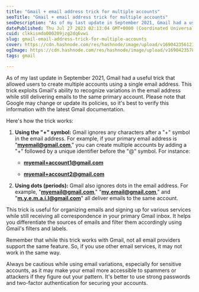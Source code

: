 ```yaml
---
title: "Gmail + email address trick for multiple accounts"
seoTitle: "Gmail + email address trick for multiple accounts"
seoDescription: "As of my last update in September 2021, Gmail had a useful trick that allowed users to create multiple accounts using a single email address. This trick exp"
datePublished: Thu Jul 27 2023 02:13:04 GMT+0000 (Coordinated Universal Time)
cuid: clkkismdo000209jzg2dq6vwi
slug: gmail-email-address-trick-for-multiple-accounts
cover: https://cdn.hashnode.com/res/hashnode/image/upload/v1690423561214/ad06fdef-8dac-4e35-8cca-b1ff0759b91c.jpeg
ogImage: https://cdn.hashnode.com/res/hashnode/image/upload/v1690423578483/fac40f05-d5b4-4ef2-bd5c-f6449962ed1c.jpeg
tags: gmail

---
```


As of my last update in September 2021, Gmail had a useful trick that allowed users to create multiple accounts using a single email address. This trick exploits Gmail's ability to recognize variations in the email address while still delivering emails to the same primary account. Please note that Google may change or update its policies, so it's best to verify this information with the latest Gmail documentation.

Here's how the trick works:

1. **Using the "+" symbol:** Gmail ignores any characters after a "+" symbol in the email address. For example, if your primary email address is "[**myemail@gmail.com**](mailto:myemail@gmail.com)," you can create multiple accounts by adding a "+" followed by a unique identifier before the "@" symbol. For instance:
    
    * [**myemail+account1@gmail.com**](mailto:myemail+account1@gmail.com)
        
    * [**myemail+account2@gmail.com**](mailto:myemail+account2@gmail.com)
        
2. **Using dots (periods):** Gmail also ignores dots in the email address. For example, "[**myemail@gmail.com**](mailto:myemail@gmail.com)," "[**my.email@gmail.com**](mailto:my.email@gmail.com)," and "[**m.y.e.m.a.i.l@gmail.com**](mailto:m.y.e.m.a.i.l@gmail.com)" all deliver emails to the same account.
    

This trick is useful for organizing emails and signing up for various services while still receiving all correspondence in your primary Gmail inbox. It helps you differentiate the sources of emails and filter them accordingly using Gmail's filters and labels.

Remember that while this trick works with Gmail, not all email providers support the same feature. So, if you use other email services, it may not work in the same way.

Always be cautious while using email variations, especially for sensitive accounts, as it may make your email more accessible to spammers or attackers if they figure out your pattern. It's better to use strong passwords and two-factor authentication for securing your accounts.